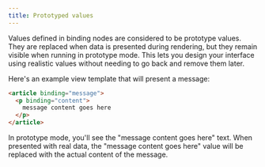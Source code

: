 ```yaml
---
title: Prototyped values
---
```


Values defined in binding nodes are considered to be prototype values. They are replaced when data is presented during rendering, but they remain visible when running in prototype mode. This lets you design your interface using realistic values without needing to go back and remove them later.

Here's an example view template that will present a message:

```html
<article binding="message">
  <p binding="content">
    message content goes here
  </p>
</article>
```

In prototype mode, you'll see the "message content goes here" text. When presented with real data, the "message content goes here" value will be replaced with the actual content of the message.
